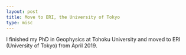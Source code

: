 ```yaml
---
layout: post
title: Move to ERI, the University of Tokyo
type: misc
---
```


I finished my PhD in Geophysics at Tohoku University and moved to ERI (University of Tokyo) from April 2019.
